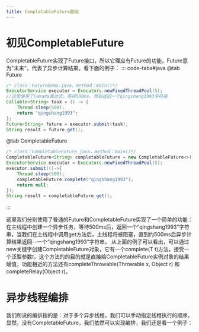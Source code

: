 ```yaml
---
title: CompletableFuture基础
---
```


# 初见CompletableFuture

CompletableFuture实现了Future接口，所以它理应有Future的功能，Future意为"未来"，代表了异步计算结果。看下面的例子：
::: code-tabs#java
@tab Future

```java
/* class：FutureDemo.java，method：main()*/
ExecutorService executor = Executors.newFixedThreadPool(5); 
//这里使用了lamada表达式，等待500ms，然后返回一个qingshang1993字符串
Callable<String> task = () -> {
    Thread.sleep(500);
    return "qingshang1993";
};
Future<String> future = executor.submit(task);
String result = future.get(); 
```

@tab CompletableFuture

```java
/* class：CompletableFuture.java，method：main()*/
CompletableFuture<String> completableFuture = new CompletableFuture<>();
ExecutorService executor = Executors.newFixedThreadPool(5);
executor.submit(()->{
    Thread.sleep(500);
    completableFuture.complete("qingshang1993");
    return null;
});
String result = completableFuture.get();
```
:::

这里我们分别使用了普通的Future和CompletableFuture实现了一个简单的功能：在主线程中创建一个异步任务，等待500ms后，返回一个“qingshang1993”字符串，当我们在主线程中调用get方法后，主线程将被阻塞，直到约500ms后异步计算结果返回--一个“qingshang1993”字符串。
从上面的例子可以看出，可以通过new关键字创建CompletableFuture对象，它有一个complete(T t)方法，接受一个泛型参数t，这个方法的的目的就是直接给CompletableFuture实例对象的结果赋值，功能相近的方法还有completeThrowable(Throwable x, Object r) 和 completeRelay(Object r)。
# 异步线程编排
我们所说的编排指的是：对于多个异步线程，我们可以手动指定线程执行的顺序。显然，没有CompletableFuture，我们依然可以实现编排，我们还是看一个例子：
